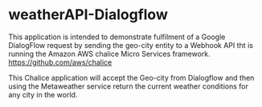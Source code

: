# weatherAPI-Dialogflow
This application is intended to demonstrate fulfilment of a Google DialogFlow request by sending the geo-city entity to a Webhook API tht is running the Amazon AWS chalice Micro Services framework.  https://github.com/aws/chalice  

This Chalice application will accept the Geo-city from Dialogflow and then using the Metaweather service return the current weather conditions for any city in the world.  
